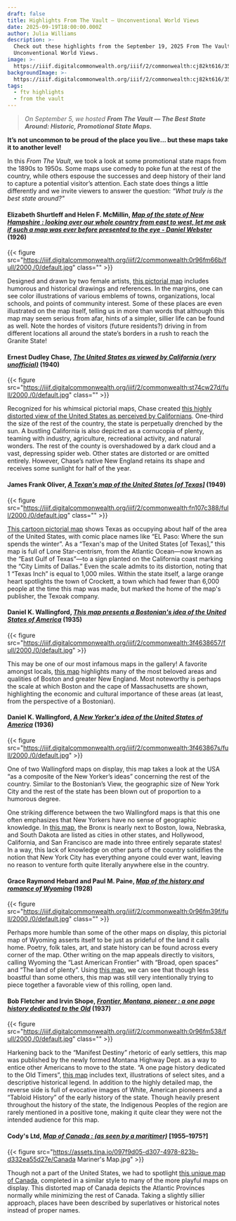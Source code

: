 ```yaml
---
draft: false
title: Highlights From The Vault — Unconventional World Views
date: 2025-09-19T18:00:00.000Z
author: Julia Williams
description: >-
  Check out these highlights from the September 19, 2025 From The Vault —
  Unconventional World Views.
image: >-
  https://iiif.digitalcommonwealth.org/iiif/2/commonwealth:cj82kt616/356,1639,10181,3753/,1200/0/default.jpg
backgroundImage: >-
  https://iiif.digitalcommonwealth.org/iiif/2/commonwealth:cj82kt616/356,1639,10181,3753/,1200/0/default.jpg
tags:
  - ftv highlights
  - from the vault
---
```


> *On September 5, we hosted **From The Vault — The Best State Around: Historic, Promotional State Maps.***

**It’s not uncommon to be proud of the place you live… but these maps take it to another level!**

In this *From The Vault*, we took a look at some promotional state maps from the 1890s to 1950s. Some maps use comedy to poke fun at the rest of the country, while others espouse the successes and deep history of their land to capture a potential visitor’s attention. Each state does things a little differently and we invite viewers to answer the question: *“What truly is the best state around?"*

#### Elizabeth Shurtleff and Helen F. McMillin, *[Map of the state of New Hampshire : looking over our whole country from east to west, let me ask if such a map was ever before presented to the eye - Daniel Webster](https://collections.leventhalmap.org/search/commonwealth:0r96fm652)* (1926)

{{< figure src="https://iiif.digitalcommonwealth.org/iiif/2/commonwealth:0r96fm66b/full/2000,/0/default.jpg" class="" >}}

Designed and drawn by two female artists, [this pictorial map](https://collections.leventhalmap.org/search/commonwealth:0r96fm652) includes humorous and historical drawings and references. In the margins, one can see color illustrations of various emblems of towns, organizations, local schools, and points of community interest. Some of these places are even illustrated on the map itself, telling us in more than words that although this map may seem serious from afar, hints of a simpler, sillier life can be found as well. Note the hordes of visitors (future residents?) driving in from different locations all around the state’s borders in a rush to reach the Granite State!

#### Ernest Dudley Chase, *[The United States as viewed by California (very unofficial)](https://collections.leventhalmap.org/search/commonwealth:st74cw264)* (1940)

{{< figure src="https://iiif.digitalcommonwealth.org/iiif/2/commonwealth:st74cw27d/full/2000,/0/default.jpg" class="" >}}

Recognized for his whimsical pictorial maps, Chase created [this highly distorted view of the United States as perceived by Californians](https://collections.leventhalmap.org/search/commonwealth:st74cw264). One-third the size of the rest of the country, the state is perpetually drenched by the sun. A bustling California is also depicted as a cornucopia of plenty, teaming with industry, agriculture, recreational activity, and natural wonders. The rest of the county is overshadowed by a dark cloud and a vast, depressing spider web. Other states are distorted or are omitted entirely. However, Chase’s native New England retains its shape and receives some sunlight for half of the year.

#### James Frank Oliver, *[A Texan's map of the United States \[of Texas\]](https://collections.leventhalmap.org/search/commonwealth:fn107c370)* (1949)

{{< figure src="https://iiif.digitalcommonwealth.org/iiif/2/commonwealth:fn107c388/full/2000,/0/default.jpg" class="" >}}

[This cartoon pictorial map](https://collections.leventhalmap.org/search/commonwealth:fn107c370) shows Texas as occupying about half of the area of the United States, with comic place names like “EL Paso: Where the sun spends the winter”. As a “Texan's map of the United States \[of Texas],” this map is full of Lone Star-centrism, from the Atlantic Ocean—now known as the “East Gulf of Texas”—to a sign planted on the California coast marking the “City Limits of Dallas.” Even the scale admits to its distortion, noting that 1 “Texas Inch” is equal to 1,000 miles. Within the state itself, a large orange heart spotlights the town of Crockett, a town which had fewer than 6,000 people at the time this map was made, but marked the home of the map's publisher, the Texoak company.

#### Daniel K. Wallingford, *[This map presents a Bostonian's idea of the United States of America](https://collections.leventhalmap.org/search/commonwealth:3f463864z)* (1935)

{{< figure src="https://iiif.digitalcommonwealth.org/iiif/2/commonwealth:3f4638657/full/2000,/0/default.jpg" >}}

This may be one of our most infamous maps in the gallery! A favorite amongst locals, [this map](https://collections.leventhalmap.org/search/commonwealth:3f463864z) highlights many of the most beloved areas and qualities of Boston and greater New England. Most noteworthy is perhaps the scale at which Boston and the cape of Massachusetts are shown, highlighting the economic and cultural importance of these areas (at least, from the perspective of a Bostonian).

#### Daniel K. Wallingford, *[A New Yorker's idea of the United States of America](https://collections.leventhalmap.org/search/commonwealth:3f463866h)* (1936)

{{< figure src="https://iiif.digitalcommonwealth.org/iiif/2/commonwealth:3f463867s/full/2000,/0/default.jpg" >}}

One of two Wallingford maps on display, this map takes a look at the USA “as a composite of the New Yorker’s ideas” concerning the rest of the country. Similar to the Bostonian’s View, the geographic size of New York City and the rest of the state has been blown out of proportion to a humorous degree. 

One striking difference between the two Wallingford maps is that this one often emphasizes that New Yorkers have no sense of geographic knowledge. In [this map](https://collections.leventhalmap.org/search/commonwealth:3f463866h), the Bronx is nearly next to Boston, Iowa, Nebraska, and South Dakota are listed as cities in other states, and Hollywood, California, and San Francisco are made into three entirely separate states! In a way, this lack of knowledge on other parts of the country solidifies the notion that New York City has everything anyone could ever want, leaving no reason to venture forth quite literally anywhere else in the country.

#### Grace Raymond Hebard and Paul M. Paine, *[Map of the history and romance of Wyoming](https://collections.leventhalmap.org/search/commonwealth:0r96fm385)* (1928)

{{< figure src="https://iiif.digitalcommonwealth.org/iiif/2/commonwealth:0r96fm39f/full/2000,/0/default.jpg" class="" >}}

Perhaps more humble than some of the other maps on display, this pictorial map of Wyoming asserts itself to be just as prideful of the land it calls home. Poetry, folk tales, art, and state history can be found across every corner of the map. Other writing on the map appeals directly to visitors, calling Wyoming the “Last American Frontier" with “Broad, open spaces” and “The land of plenty”. Using [this map](https://collections.leventhalmap.org/search/commonwealth:0r96fm385), we can see that though less boastful than some others, this map was still very intentionally trying to piece together a favorable view of this rolling, open land.

#### Bob Fletcher and Irvin Shope, *[Frontier, Montana, pioneer : a one page history dedicated to the Old](https://collections.leventhalmap.org/search/commonwealth:0r96fm520)* (1937)

{{< figure src="https://iiif.digitalcommonwealth.org/iiif/2/commonwealth:0r96fm538/full/2000,/0/default.jpg" class="" >}}

Harkening back to the “Manifest Destiny” rhetoric of early settlers, this map was published by the newly formed Montana Highway Dept. as a way to entice other Americans to move to the state. “A one page history dedicated to the Old Timers”, [this map](https://collections.leventhalmap.org/search/commonwealth:0r96fm520) includes text, illustrations of select sites, and a descriptive historical legend. In addition to the highly detailed map, the reverse side is full of evocative images of White, American pioneers and a “Tabloid History” of the early history of the state. Though heavily present throughout the history of the state, the Indigenous Peoples of the region are rarely mentioned in a positive tone, making it quite clear they were not the intended audience for this map.

#### Cody's Ltd, *[Map of Canada : (as seen by a maritimer)](https://bpl.bibliocommons.com/v2/record/S75C8967740)* \[1955–1975?]

{{< figure src="https://assets.tina.io/097f9d05-d307-4978-823b-d332ea55d27e/Canada Mariner's Map.jpg" >}}

Though not a part of the United States, we had to spotlight [this unique map of Canada](https://bpl.bibliocommons.com/v2/record/S75C8967740), completed in a similar style to many of the more playful maps on display. This distorted map of Canada depicts the Atlantic Provinces normally while minimizing the rest of Canada. Taking a slightly sillier approach, places have been described by superlatives or historical notes instead of proper names.
